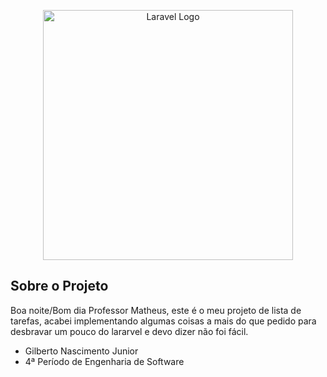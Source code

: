 <p align="center"><a href="https://laravel.com" target="_blank"><img src="https://raw.githubusercontent.com/laravel/art/master/logo-lockup/5%20SVG/2%20CMYK/1%20Full%20Color/laravel-logolockup-cmyk-red.svg" width="400" alt="Laravel Logo"></a></p>



## Sobre o Projeto

Boa noite/Bom dia Professor Matheus, este é o meu projeto de lista de tarefas, acabei implementando algumas coisas a mais do que pedido para desbravar um pouco do lararvel e devo dizer não foi fácil.

- Gilberto Nascimento Junior
- 4ª Período de Engenharia de Software